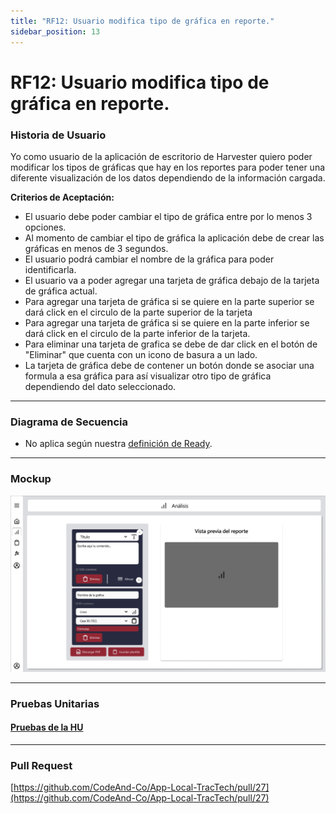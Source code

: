 ```yaml
---
title: "RF12: Usuario modifica tipo de gráfica en reporte."  
sidebar_position: 13
---
```


# RF12: Usuario modifica tipo de gráfica en reporte.

### Historia de Usuario
Yo como usuario de la aplicación de escritorio de Harvester quiero poder modificar los tipos de gráficas que hay en los reportes para poder tener una diferente visualización de los datos dependiendo de la información cargada.

  **Criterios de Aceptación:**

  - El usuario debe poder cambiar el tipo de gráfica entre por lo menos 3 opciones.
  - Al momento de cambiar el tipo de gráfica la aplicación debe de crear las gráficas en menos de 3 segundos.
  - El usuario podrá cambiar el nombre de la gráfica para poder identificarla. 
  - El usuario va a poder agregar una tarjeta de gráfica debajo de la tarjeta de gráfica actual.
  - Para agregar una tarjeta de gráfica si se quiere en la parte superior se dará click en el circulo de la parte superior de la tarjeta
  - Para agregar una tarjeta de gráfica si se quiere en la parte inferior se dará click en el circulo de la parte inferior de la tarjeta. 
  - Para eliminar una tarjeta de grafica se debe de dar click en el botón de "Eliminar" que cuenta con un icono de basura a un lado.
  - La tarjeta de gráfica debe de contener un botón donde se asociar una formula a esa gráfica para así visualizar otro tipo de gráfica dependiendo del dato seleccionado. 

---

### Diagrama de Secuencia

- No aplica según nuestra [definición de Ready](../../definicion-ready-tractores.md).

---

### Mockup

![Mockup](./mockups/RF3.jpg)


--- 

### Pruebas Unitarias 

#### [Pruebas de la HU](https://docs.google.com/spreadsheets/d/1W-JW32dTsfI22-Yl5LydMhiu-oXHH_xo3hWvK6FHeLw/edit?gid=1382813747#gid=1382813747)

---

### Pull Request
[https://github.com/CodeAnd-Co/App-Local-TracTech/pull/27](https://github.com/CodeAnd-Co/App-Local-TracTech/pull/27)
